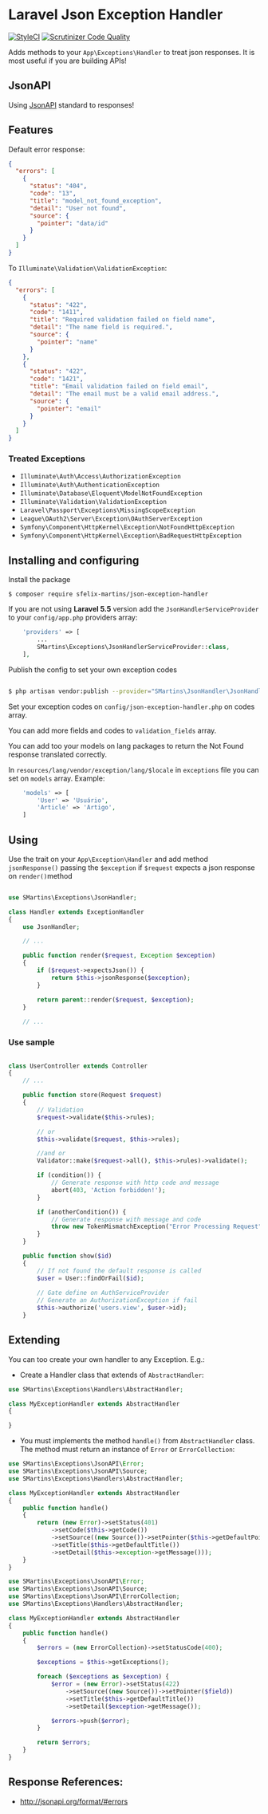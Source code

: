 # Laravel Json Exception Handler

[![StyleCI](https://styleci.io/repos/101529653/shield)](https://styleci.io/repos/101529653)
[![Scrutinizer Code Quality](https://scrutinizer-ci.com/g/sfelix-martins/json-exception-handler/badges/quality-score.png?b=master)](https://scrutinizer-ci.com/g/sfelix-martins/json-exception-handler/?branch=master)

Adds methods to your `App\Exceptions\Handler` to treat json responses.
It is most useful if you are building APIs!

## JsonAPI

Using [JsonAPI](http://jsonapi.org) standard to  responses!

## Features

Default error response:

```json
{
  "errors": [
    {
      "status": "404",
      "code": "13",
      "title": "model_not_found_exception",
      "detail": "User not found",
      "source": {
        "pointer": "data/id"
      }
    }
  ]
}
```

To `Illuminate\Validation\ValidationException`:

```json
{
  "errors": [
    {
      "status": "422",
      "code": "1411",
      "title": "Required validation failed on field name",
      "detail": "The name field is required.",
      "source": {
        "pointer": "name"
      }
    },
    {
      "status": "422",
      "code": "1421",
      "title": "Email validation failed on field email",
      "detail": "The email must be a valid email address.",
      "source": {
        "pointer": "email"
      }
    }
  ]
}
```

### Treated Exceptions

- `Illuminate\Auth\Access\AuthorizationException`
- `Illuminate\Auth\AuthenticationException`
- `Illuminate\Database\Eloquent\ModelNotFoundException`
- `Illuminate\Validation\ValidationException`
- `Laravel\Passport\Exceptions\MissingScopeException`
- `League\OAuth2\Server\Exception\OAuthServerException`
- `Symfony\Component\HttpKernel\Exception\NotFoundHttpException`
- `Symfony\Component\HttpKernel\Exception\BadRequestHttpException`

## Installing and configuring

Install the package 

```console
$ composer require sfelix-martins/json-exception-handler
```

If you are not using **Laravel 5.5** version add the `JsonHandlerServiceProvider` to your `config/app.php` providers array:

```php
    'providers' => [
        ...
        SMartins\Exceptions\JsonHandlerServiceProvider::class,
    ],
```

Publish the config to set your own exception codes

```sh

$ php artisan vendor:publish --provider="SMartins\JsonHandler\JsonHandlerServiceProvider"
```

Set your exception codes on `config/json-exception-handler.php` on codes array.

You can add more fields and codes to `validation_fields` array.

You can add too your models on lang packages to return the Not Found response translated correctly.

In `resources/lang/vendor/exception/lang/$locale` in `exceptions` file you can set on `models` array. Example:

```php
    'models' => [
        'User' => 'Usuário',
        'Article' => 'Artigo',
    ]
```

## Using

Use the trait on your `App\Exception\Handler` and add method `jsonResponse()` 
passing the `$exception` if `$request` expects a json response on `render()`method

```php

use SMartins\Exceptions\JsonHandler;

class Handler extends ExceptionHandler
{
    use JsonHandler;

    // ...

    public function render($request, Exception $exception)
    {   
        if ($request->expectsJson()) {
            return $this->jsonResponse($exception);
        }

        return parent::render($request, $exception);
    }
    
    // ...
```

### Use sample

```php

class UserController extends Controller
{
    // ...

    public function store(Request $request)
    {
        // Validation
        $request->validate($this->rules);

        // or
        $this->validate($request, $this->rules);

        //and or
        Validator::make($request->all(), $this->rules)->validate();

        if (condition()) {
            // Generate response with http code and message
            abort(403, 'Action forbidden!');
        }

        if (anotherCondition()) {
            // Generate response with message and code
            throw new TokenMismatchException("Error Processing Request", 10);
        }
    }

    public function show($id)
    {
        // If not found the default response is called
        $user = User::findOrFail($id);
        
        // Gate define on AuthServiceProvider
        // Generate an AuthorizationException if fail
        $this->authorize('users.view', $user->id);
    }

```

## Extending

You can too create your own handler to any Exception. E.g.:

- Create a Handler class that extends of `AbstractHandler`:

```php
use SMartins\Exceptions\Handlers\AbstractHandler;

class MyExceptionHandler extends AbstractHandler
{

}
```

- You must implements the method `handle()` from `AbstractHandler` class. The method must return an instance of `Error` or `ErrorCollection`:

```php
use SMartins\Exceptions\JsonAPI\Error;
use SMartins\Exceptions\JsonAPI\Source;
use SMartins\Exceptions\Handlers\AbstractHandler;

class MyExceptionHandler extends AbstractHandler
{
    public function handle()
    {
        return (new Error)->setStatus(401)
            ->setCode($this->getCode())
            ->setSource((new Source())->setPointer($this->getDefaultPointer()))
            ->setTitle($this->getDefaultTitle())
            ->setDetail($this->exception->getMessage()));
    }
}
```

```php
use SMartins\Exceptions\JsonAPI\Error;
use SMartins\Exceptions\JsonAPI\Source;
use SMartins\Exceptions\JsonAPI\ErrorCollection;
use SMartins\Exceptions\Handlers\AbstractHandler;

class MyExceptionHandler extends AbstractHandler
{
    public function handle()
    {
        $errors = (new ErrorCollection)->setStatusCode(400);

        $exceptions = $this->getExceptions();

        foreach ($exceptions as $exception) {
            $error = (new Error)->setStatus(422)
                ->setSource((new Source())->setPointer($field))
                ->setTitle($this->getDefaultTitle())
                ->setDetail($exception->getMessage());

            $errors->push($error);
        }

        return $errors;
    }
}
```

## Response References:

- http://jsonapi.org/format/#errors
